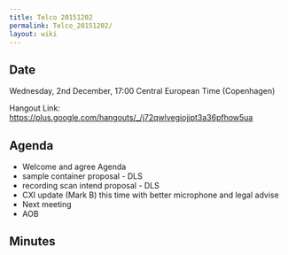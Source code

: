 ```yaml
---
title: Telco 20151202
permalink: Telco_20151202/
layout: wiki
---
```


Date
----

Wednesday, 2nd December, 17:00 Central European Time (Copenhagen)

Hangout Link:
<https://plus.google.com/hangouts/_/j72qwlvegiojjpt3a36pfhow5ua>

Agenda
------

-   Welcome and agree Agenda
-   sample container proposal - DLS
-   recording scan intend proposal - DLS
-   CXI update (Mark B) this time with better microphone and legal
    advise
-   Next meeting
-   AOB

Minutes
-------
